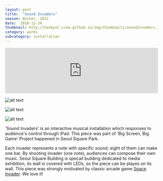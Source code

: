 ```yaml
---
layout: post
title:  "Sound Invaders"
season: Winter, 2012
date:  2010-12-24
thumbnail: http://hanbyul-crew.github.io/img/thumbnails/soundinvaders.jpg
category: works
subcategory: installation
---
```


<div class="flex-video">
<iframe src="http://player.vimeo.com/video/64117277?title=0 byline=0 portrait=0" width="100%" frameborder="0"> </iframe>
</div>

![alt text](http://hanbyul-here.net/images/soundinvader/00.jpg "Sound Invaders 0")


![alt text](http://hanbyul-here.net/images/soundinvader/01.jpg "Sound Invaders 1")


![alt text](http://hanbyul-here.net/images/soundinvader/02.jpg "Sound Invaders 2")


'Sound Invaders' is an interactive musical installation which responses to audience's control through iPad. This piece was part of 'Big Screen, Big Game' Project happened in Seoul Square Park. 

Each invader represents a note with specific sound; eight of them can make one bar. By shooting invader (one note), audiences can compose their own music. Seoul Square Building is specail building dedicated to media exhibition, its wall is covered with LEDs, so the piece can be playes on its wall. This piece was strongly motivated by classic arcade game [Space Invader](http://en.wikipedia.org/wiki/Space_Invaders "Space Invaders Wikipedia"). We love it!